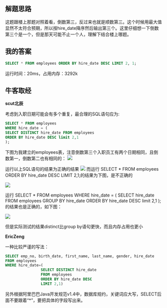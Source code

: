 ## 解题思路

这题跟楼上那题对照着看，倒数第三，反过来也就是顺数第三。这个时候用最大值显然不太符合预期，所以按hire_date降序然后输出第三个。这里仔细想一下倒数第三个是一个，但是那天可能不止一个人，理解下结合楼上哪题。

## 我的答案

```sql
SELECT * FROM employees ORDER BY hire_date DESC LIMIT 2, 1;
```
运行时间：20ms，占用内存：3292k

## 牛客取经

**scut北辰**

考虑到入职日期可能会有多个重复，最合理的SQL语句应为:

```sql
SELECT * FROM employees 
WHERE hire_date = (
SELECT DISTINCT hire_date FROM employees 
ORDER BY hire_date DESC limit 2,1
);
```

下图为我建立的employees表，注意倒数第三个入职员工有两个日期相同，且倒数第一，倒数第二也有相同的：
![](https://uploadfiles.nowcoder.com/images/20190302/207870031_1551516039094_42B8B39D2E3A2727998D15E807BCA950)

运行以上SQL语句的结果为正确的结果
![](https://uploadfiles.nowcoder.com/images/20190302/207870031_1551516110541_32124FB30173C49A9BD89354F8A5D9C0)
而运行 SELECT * FROM employees ORDER BY hire_date DESC LIMIT 2,1;的结果为下图，是不正确的

![](https://uploadfiles.nowcoder.com/images/20190302/207870031_1551516197278_66077FCD8F858D8681759FFFFC6408F3)

运行 SELECT * FROM employees 
WHERE hire_date = (
SELECT hire_date FROM employees 
GROUP BY hire_date ORDER BY hire_date DESC limit 2,1
);的结果也是正确的，如下图：

![](https://uploadfiles.nowcoder.com/images/20190302/207870031_1551516371696_5F44A315FF5708D1A6A55923E9FCD6B9)

但是实际测试的结果distinct比group by语句更快，而且内存占用也更小


**EricZeng**

一种比较严谨的写法：

```sql
SELECT emp_no, birth_date, first_name, last_name, gender, hire_date
FROM employees
WHERE hire_date=(
                SELECT DISTINCT hire_date
                FROM employees
                ORDER BY hire_date DESC
                LIMIT 2,1)
```

另外根据阿里巴巴Java开发规范v1.4中，数据库规约，关键词应大写，SELECT后面不要跟着“*”，要把具体的字段写出来。

